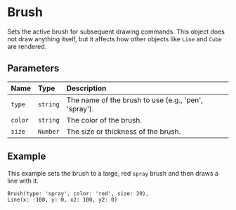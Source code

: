 # Brush

Sets the active brush for subsequent drawing commands. This object does not draw anything itself, but it affects how other objects like `Line` and `Cube` are rendered.

## Parameters

| Name  | Type   | Description                               |
| :---- | :----- | :---------------------------------------- |
| `type`  | `string` | The name of the brush to use (e.g., 'pen', 'spray'). |
| `color` | `string` | The color of the brush.                   |
| `size`  | `Number` | The size or thickness of the brush.       |

## Example

This example sets the brush to a large, red `spray` brush and then draws a line with it.

```pencode
Brush(type: 'spray', color: 'red', size: 20),
Line(x: -100, y: 0, x2: 100, y2: 0)
```
